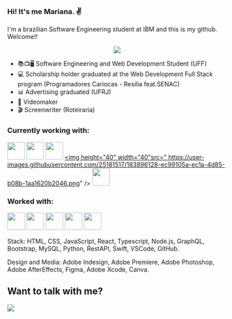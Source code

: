 ### Hi! It's me Mariana. :v:

I'm a brazilian Software Engineering student at IBM and this is my github. Welcome!! 

<div align="center">
  <img src="https://tenor.com/search/hacker+pupper-gifs"/>
</div>

- 📚📺🖥️ Software Engineering and Web Development Student (UFF)
- 💻 Scholarship holder graduated at the Web Development Full Stack program (Programadores Cariocas - Resilia feat.SENAC)
- 📊 Advertising graduated (UFRJ)
- 🎥 Videomaker
- 🎬 Screenwriter (Roteiraria)


<h3> Currently working with: </h3>

<div style="display:inline_block">

<a href="https://www.typescriptlang.org/" title="TypeScript"><img height="40" width="40" src="https://user-images.githubusercontent.com/25181517/183890598-19a0ac2d-e88a-4005-a8df-1ee36782fde1.png" /></a>
<a href="https://angular.io/" title="Angular"><img height="40" width="40" src="https://user-images.githubusercontent.com/25181517/183890595-779a7e64-3f43-4634-bad2-eceef4e80268.png" /></a>
<a href="https://graphql.org/" title="GraphQL"><img height="40" width="40" src="https://user-images.githubusercontent.com/25181517/192107856-aa92c8b1-b615-47c3-9141-ed0d29a90239.png" /></a>
<a href="https://www.mysql.com/" title="SQL"><img  height="40" width="40"src="	https://user-images.githubusercontent.com/25181517/183896128-ec99105a-ec1a-4d85-b08b-1aa1620b2046.png" /></a>
<a href="#" title="JEST"><img  height="40" width="40" src="	https://user-images.githubusercontent.com/25181517/187955005-f4ca6f1a-e727-497b-b81b-93fb9726268e.png" /></a>
  
</div>

<h3> Worked with: </h3>

<a href="#" title="HTML"><img  height="40" width="40" src="	https://user-images.githubusercontent.com/25181517/192158954-f88b5814-d510-4564-b285-dff7d6400dad.png" /></a>
<a href="https://www.w3schools.com/css/" title="CSS"><img  height="40" width="40" src="https://user-images.githubusercontent.com/25181517/183898674-75a4a1b1-f960-4ea9-abcb-637170a00a75.png" /></a>
<a href="https://www.javascript.com/" title="Javascript"><img height="40" width="40" src="https://user-images.githubusercontent.com/25181517/117447155-6a868a00-af3d-11eb-9cfe-245df15c9f3f.png" /></a>
<a href="https://www.mysql.com/" title="MySQL"><img height="40" width="40" src="	https://user-images.githubusercontent.com/25181517/183896128-ec99105a-ec1a-4d85-b08b-1aa1620b2046.png" /></a>
<a href="https://legacy.reactjs.org/" title="React"><img height="40" width="40" src="	https://user-images.githubusercontent.com/25181517/183897015-94a058a6-b86e-4e42-a37f-bf92061753e5.png" /></a>



Stack: HTML, CSS, JavaScript, React, Typescript, Node.js, GraphQL, Bootstrap, MySQL, Python, RestAPI, Swift, VSCode, GitHub.

Design and Media: Adobe Indesign, Adobe Premiere, Adobe Photoshop, Adobe AfterEffects, Figma, Adobe Xcode, Canva.
 


## Want to talk with me?

<div> 
  <a href="https://www.linkedin.com/in/mariana-barbosaa" target="_blank"><img src="https://img.shields.io/badge/-LinkedIn-%230077B5?style=for-the-badge&logo=linkedin&logoColor=white" target="_blank"></a>
</div>
